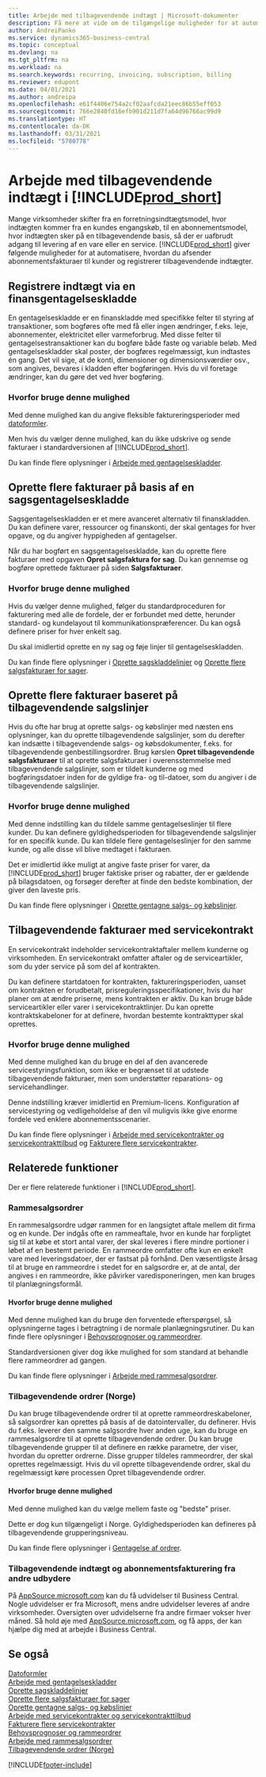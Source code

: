 ```yaml
---
title: Arbejde med tilbagevendende indtægt | Microsoft-dokumenter
description: Få mere at vide om de tilgængelige muligheder for at automatisere afsendelse af abonnementsfakturaer til kunder og registrering af tilbagevendende indtægter.
author: AndreiPanko
ms.service: dynamics365-business-central
ms.topic: conceptual
ms.devlang: na
ms.tgt_pltfrm: na
ms.workload: na
ms.search.keywords: recurring, invoicing, subscription, billing
ms.reviewer: edupont
ms.date: 04/01/2021
ms.author: andreipa
ms.openlocfilehash: e61f4406e754a2cf02aafcda21eec86b55eff053
ms.sourcegitcommit: 766e2840fd16efb901d211d7fa64d96766ac99d9
ms.translationtype: HT
ms.contentlocale: da-DK
ms.lasthandoff: 03/31/2021
ms.locfileid: "5780778"
---
```

# <a name="work-with-recurring-revenue-in-prod_short"></a>Arbejde med tilbagevendende indtægt i [!INCLUDE[prod_short](includes/prod_short.md)]

Mange virksomheder skifter fra en forretningsindtægtsmodel, hvor indtægten kommer fra en kundes engangskøb, til en abonnementsmodel, hvor indtægten sker på en tilbagevendende basis, så der er uafbrudt adgang til levering af en vare eller en service.
[!INCLUDE[prod_short](includes/prod_short.md)] giver følgende muligheder for at automatisere, hvordan du afsender abonnementsfakturaer til kunder og registrerer tilbagevendende indtægter. 

## <a name="register-revenue-with-a-recurring-general-journal"></a>Registrere indtægt via en finansgentagelseskladde

En gentagelseskladde er en finanskladde med specifikke felter til styring af transaktioner, som bogføres ofte med få eller ingen ændringer, f.eks. leje, abonnementer, elektricitet eller varmeforbrug. Med disse felter til gentagelsestransaktioner kan du bogføre både faste og variable beløb. Med gentagelseskladder skal poster, der bogføres regelmæssigt, kun indtastes én gang. Det vil sige, at de konti, dimensioner og dimensionsværdier osv., som angives, bevares i kladden efter bogføringen. Hvis du vil foretage ændringer, kan du gøre det ved hver bogføring.

### <a name="why-use-this-option"></a>Hvorfor bruge denne mulighed

Med denne mulighed kan du angive fleksible faktureringsperioder med [datoformler](ui-enter-date-ranges.md#using-date-formulas).

Men hvis du vælger denne mulighed, kan du ikke udskrive og sende fakturaer i standardversionen af [!INCLUDE[prod_short](includes/prod_short.md)].  

Du kan finde flere oplysninger i [Arbejde med gentagelseskladder](ui-work-general-journals.md#working-with-recurring-journals).  

## <a name="create-multiple-invoices-based-on-a-recurring-job-journal"></a>Oprette flere fakturaer på basis af en sagsgentagelseskladde

Sagsgentagelseskladden er et mere avanceret alternativ til finanskladden. Du kan definere varer, ressourcer og finanskonti, der skal gentages for hver opgave, og du angiver hyppigheden af gentagelser.  

Når du har bogført en sagsgentagelseskladde, kan du oprette flere fakturaer med opgaven **Opret salgsfaktura for sag**. Du kan gennemse og bogføre oprettede fakturaer på siden **Salgsfakturaer**.

### <a name="why-use-this-option"></a>Hvorfor bruge denne mulighed

Hvis du vælger denne mulighed, følger du standardproceduren for fakturering med alle de fordele, der er forbundet med dette, herunder standard- og kundelayout til kommunikationspræferencer. Du kan også definere priser for hver enkelt sag.

Du skal imidlertid oprette en ny sag og føje linjer til gentagelseskladden. 

Du kan finde flere oplysninger i [Oprette sagskladdelinjer](projects-how-record-job-usage.md#to-create-job-journal-lines-manually) og [Oprette flere salgsfakturaer for sager](projects-how-invoice-jobs.md#to-create-multiple-job-sales-invoices).

## <a name="create-multiple-invoices-based-on-recurring-sales-lines"></a>Oprette flere fakturaer baseret på tilbagevendende salgslinjer

Hvis du ofte har brug at oprette salgs- og købslinjer med næsten ens oplysninger, kan du oprette tilbagevendende salgslinjer, som du derefter kan indsætte i tilbagevendende salgs- og købsdokumenter, f.eks. for tilbagevendende genbestillingsordrer. Brug kørslen **Opret tilbagevendende salgsfakturaer** til at oprette salgsfakturaer i overensstemmelse med tilbagevendende salgslinjer, som er tildelt kunderne og med bogføringsdatoer inden for de gyldige fra- og til-datoer, som du angiver i de tilbagevendende salgslinjer.  

### <a name="why-use-this-option"></a>Hvorfor bruge denne mulighed

Med denne indstilling kan du tildele samme gentagelseslinjer til flere kunder. Du kan definere gyldighedsperioden for tilbagevendende salgslinjer for en specifik kunde. Du kan tildele flere gentagelseslinjer for den samme kunde, og alle disse vil blive medtaget i fakturaen.

Det er imidlertid ikke muligt at angive faste priser for varer, da [!INCLUDE[prod_short](includes/prod_short.md)] bruger faktiske priser og rabatter, der er gældende på bilagsdatoen, og forsøger derefter at finde den bedste kombination, der giver den laveste pris.  

Du kan finde flere oplysninger i [Oprette gentagne salgs- og købslinjer](sales-how-work-standard-lines.md).

## <a name="recurring-invoices-with-service-contract"></a>Tilbagevendende fakturaer med servicekontrakt

En servicekontrakt indeholder servicekontraktaftaler mellem kunderne og virksomheden. En servicekontrakt omfatter aftaler og de serviceartikler, som du yder service på som del af kontrakten.  

Du kan definere startdatoen for kontrakten, faktureringsperioden, uanset om kontrakten er forudbetalt, prisreguleringsspecifikationer, hvis du har planer om at ændre priserne, mens kontrakten er aktiv. Du kan bruge både serviceartikler eller varer i servicekontraktlinjer.
Du kan oprette kontraktskabeloner for at definere, hvordan bestemte kontrakttyper skal oprettes.  

### <a name="why-use-this-option"></a>Hvorfor bruge denne mulighed

Med denne mulighed kan du bruge en del af den avancerede servicestyringsfunktion, som ikke er begrænset til at udstede tilbagevendende fakturaer, men som understøtter reparations- og servicehandlinger.

Denne indstilling kræver imidlertid en Premium-licens. Konfiguration af servicestyring og vedligeholdelse af den vil muligvis ikke give enorme fordele ved enklere abonnementsscenarier.  

Du kan finde flere oplysninger i [Arbejde med servicekontrakter og servicekontrakttilbud](service-how-to-create-service-contracts-and-service-contract-quotes.md) og [Fakturere flere servicekontrakter](service-how-create-invoices.md#to-invoice-several-service-contracts).

## <a name="related-features"></a>Relaterede funktioner
Der er flere relaterede funktioner i [!INCLUDE[prod_short](includes/prod_short.md)].

### <a name="blanket-sales-orders"></a>Rammesalgsordrer

En rammesalgsordre udgør rammen for en langsigtet aftale mellem dit firma og en kunde.
Der indgås ofte en rammeaftale, hvor en kunde har forpligtet sig til at købe et stort antal varer, der skal leveres i flere mindre portioner i løbet af en bestemt periode. En rammeordre omfatter ofte kun en enkelt vare med leveringsdatoer, der er fastsat på forhånd. Den væsentligste årsag til at bruge en rammeordre i stedet for en salgsordre er, at de antal, der angives i en rammeordre, ikke påvirker varedisponeringen, men kan bruges til planlægningsformål.

#### <a name="why-use-this-option"></a>Hvorfor bruge denne mulighed

Med denne mulighed kan du bruge den forventede efterspørgsel, så oplysningerne tages i betragtning i de normale planlægningsrutiner. Du kan finde flere oplysninger i [Behovsprognoser og rammeordrer](design-details-central-concepts-of-the-planning-system.md#demand-forecasts-and-blanket-orders).  

Standardversionen giver dog ikke mulighed for som standard at behandle flere rammeordrer ad gangen.

Du kan finde flere oplysninger i [Arbejde med rammesalgsordrer](sales-how-to-create-blanket-sales-orders.md).

### <a name="recurring-orders-norway"></a>Tilbagevendende ordrer (Norge)

Du kan bruge tilbagevendende ordrer til at oprette rammeordreskabeloner, så salgsordrer kan oprettes på basis af de datointervaller, du definerer. Hvis du f.eks. leverer den samme salgsordre hver anden uge, kan du bruge en rammesalgsordre til at oprette tilbagevendende ordrer.
Du kan bruge tilbagevendende grupper til at definere en række parametre, der viser, hvordan du opretter ordrerne. Disse grupper tildeles rammeordrer, der skal oprettes regelmæssigt. Hvis du vil oprette tilbagevendende ordrer, skal du regelmæssigt køre processen Opret tilbagevendende ordrer. 

#### <a name="why-use-this-option"></a>Hvorfor bruge denne mulighed

Med denne mulighed kan du vælge mellem faste og "bedste" priser.

Dette er dog kun tilgængeligt i Norge. Gyldighedsperioden kan defineres på tilbagevendende grupperingsniveau.

Du kan finde flere oplysninger i [Gentagelse af ordrer](LocalFunctionality/Norway/recurring-orders.md).

### <a name="recurring-revenue-and-subscription-billing-by-other-providers"></a>Tilbagevendende indtægt og abonnementsfakturering fra andre udbydere

På [AppSource.microsoft.com](https://appsource.microsoft.com/) kan du få udvidelser til Business Central. Nogle udvidelser er fra Microsoft, mens andre udvidelser leveres af andre virksomheder. Oversigten over udvidelserne fra andre firmaer vokser hver måned. Så hold øje med [AppSource.microsoft.com](https://go.microsoft.com/fwlink/?linkid=2081646), og få apps, der kan hjælpe dig med at arbejde i Business Central.  

## <a name="see-also"></a>Se også

[Datoformler](ui-enter-date-ranges.md#using-date-formulas)  
[Arbejde med gentagelseskladder](ui-work-general-journals.md#working-with-recurring-journals)  
[Oprette sagskladdelinjer](projects-how-record-job-usage.md#to-create-job-journal-lines-manually)  
[Oprette flere salgsfakturaer for sager](projects-how-invoice-jobs.md#to-create-multiple-job-sales-invoices)  
[Oprette gentagne salgs- og købslinjer](sales-how-work-standard-lines.md)  
[Arbejde med servicekontrakter og servicekontrakttilbud](service-how-to-create-service-contracts-and-service-contract-quotes.md)  
[Fakturere flere servicekontrakter](service-how-create-invoices.md#to-invoice-several-service-contracts)  
[Behovsprognoser og rammeordrer](design-details-central-concepts-of-the-planning-system.md#demand-forecasts-and-blanket-orders)  
[Arbejde med rammesalgsordrer](sales-how-to-create-blanket-sales-orders.md)  
[Tilbagevendende ordrer (Norge)](LocalFunctionality/Norway/recurring-orders.md)  


[!INCLUDE[footer-include](includes/footer-banner.md)]